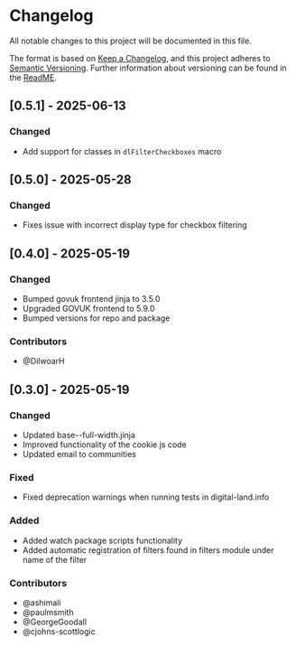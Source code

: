 # Changelog

All notable changes to this project will be documented in this file.

The format is based on [Keep a Changelog](https://keepachangelog.com/en/1.0.0/),
and this project adheres to [Semantic Versioning](https://semver.org/spec/v2.0.0.html). Further information about versioning can be found in the [ReadME](/README.md#bumping-the-version).

## [0.5.1] - 2025-06-13

### Changed
- Add support for classes in `dlFilterCheckboxes` macro

## [0.5.0] - 2025-05-28

### Changed
- Fixes issue with incorrect display type for checkbox filtering

## [0.4.0] - 2025-05-19

### Changed
- Bumped govuk frontend jinja to 3.5.0
- Upgraded GOVUK frontend to 5.9.0
- Bumped versions for repo and package

### Contributors
- @DilwoarH

## [0.3.0] - 2025-05-19

### Changed
- Updated base--full-width.jinja
- Improved functionality of the cookie js code
- Updated email to communities

### Fixed
- Fixed deprecation warnings when running tests in digital-land.info

### Added
- Added watch package scripts functionality
- Added automatic registration of filters found in filters module under name of the filter

### Contributors
- @ashimali
- @paulmsmith
- @GeorgeGoodall
- @cjohns-scottlogic
